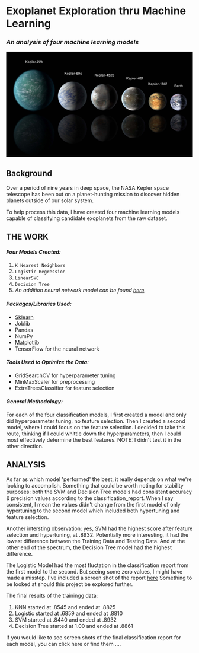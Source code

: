# Exoplanet Exploration thru Machine Learning     
### *An analysis of four machine learning models*

![exoplanets.jpg](Images/exoplanets.jpg)

## Background

Over a period of nine years in deep space, the NASA Kepler space telescope has been out on a planet-hunting mission to discover hidden planets outside of our solar system.

To help process this data, I have created four machine learning models capable of classifying candidate exoplanets from the raw dataset. 

## THE WORK     
#### *Four Models Created:*     
1. ``K Nearest Neighbors``
2. ``Logistic Regression``
3. ``LinearSVC``
4. ``Decision Tree``     
5. *An addition neural network model can be found [here](https://github.com/VallieTracy/machine-learning-challenge/tree/master/NeuralNetworkModel_1.ipynb "Neural Network").*     
#### *Packages/Libraries Used:* 
- [Sklearn](https://scikit-learn.org/stable/index.html "scikit-learn")
- Joblib
- Pandas
- NumPy
- Matplotlib
- TensorFlow for the neural network

#### *Tools Used to Optimize the Data:*     
  - GridSearchCV for hyperparameter tuning          
  - MinMaxScaler for preprocessing      
  - ExtraTreesClassifier for feature selection       
  
#### *General Methodology:*         
For each of the four classification models, I first created a model and only did hyperparameter tuning, no feature selection.  Then I created a second model, where I could focus on the feature selection.  I decided to take this route, thinking if I could whittle down the hyperparameters, then I could most effectively determine the best features.  NOTE: I didn't test it in the other direction.

## ANALYSIS      
As far as which model 'performed' the best, it really depends on what we're looking to accomplish.  Something that could be worth noting for stability purposes: both the SVM and Decision Tree models had consistent accuracy & precision values according to the classification_report.  When I say consistent, I mean the values didn't change from the first model of only hypertuning to the second model which included both hypertuning and feature selection.     
      
Another intersting observation: yes, SVM had the highest score after feature selection and hypertuning, at .8932.  Potentially more interesting, it had the lowest difference between the Training Data and Testing Data.  And at the other end of the spectrum, the Decision Tree model had the highest difference.

The Logistic Model had the most fluctation in the classification report from the first model to the second.  But seeing some zero values, I might have made a misstep. I've included a screen shot of the report [here](https://github.com/VallieTracy/machine-learning-challenge/tree/master/Classification_Reports/log_only_hp.PNG "Logistic Report")  Something to be looked at should this project be explored further.

The final results of the trainingg data:
1. KNN started at .8545 and ended at .8825     
2. Logistic started at .6859 and ended at .8810     
3. SVM started at .8440 and ended at .8932     
4. Decision Tree started at 1.00 and ended at .8861

If you would like to see screen shots of the final classification report for each model, you can click here or find them ....





